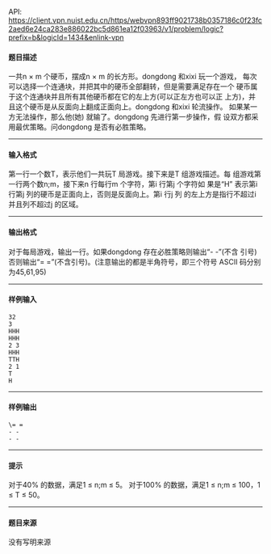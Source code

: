 API: https://client.vpn.nuist.edu.cn/https/webvpn893ff9021738b0357186c0f23fc2aed6e24ca283e886022bc5d861ea12f03963/v1/problem/logic?prefix=b&logicId=1434&enlink-vpn

#### 题目描述

一共n × m 个硬币，摆成n × m 的长方形。dongdong 和xixi 玩一个游戏， 每次可以选择一个连通块，并把其中的硬币全部翻转，但是需要满足存在一个 硬币属于这个连通块并且所有其他硬币都在它的左上方(可以正左方也可以正 上方)，并且这个硬币是从反面向上翻成正面向上。dongdong 和xixi 轮流操作。 如果某一方无法操作，那么他(她) 就输了。dongdong 先进行第一步操作，假 设双方都采用最优策略。问dongdong 是否有必胜策略。

---

#### 输入格式

第一行一个数T，表示他们一共玩T 局游戏。接下来是T 组游戏描述。每 组游戏第一行两个数n;m，接下来n 行每行m 个字符，第i 行第j 个字符如 果是“H” 表示第i 行第j 列的硬币是正面向上，否则是反面向上。第i 行j 列 的左上方是指行不超过i 并且列不超过j 的区域。

---

#### 输出格式

对于每局游戏，输出一行。如果dongdong 存在必胜策略则输出“- -”(不含 引号) 否则输出“= =”(不含引号)。(注意输出的都是半角符号，即三个符号 ASCII 码分别为45,61,95)

---

#### 样例输入
```
32
3
HHH
HHH
2 3
HHH
TTH
2 1
T
H

```

---

#### 样例输出
```
\= =
- -
- -

```

---

#### 提示

对于40% 的数据，满足1 ≤ n;m ≤ 5。 对于100% 的数据，满足1 ≤ n;m ≤ 100，1 ≤ T ≤ 50。

---

#### 题目来源

没有写明来源